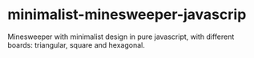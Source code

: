 # minimalist-minesweeper-javascrip
Minesweeper with minimalist design in pure javascript, with different boards: triangular, square and hexagonal.
